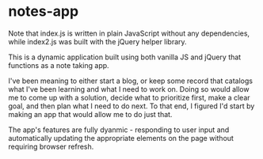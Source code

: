 # notes-app
Note that index.js is written in plain JavaScript without any dependencies, while index2.js was built with the jQuery helper library. 

This is a dynamic application built using both vanilla JS and jQuery that functions as a note taking app. 

I've been meaning to either start a blog, or keep some record that catalogs what I've been learning and what I need to work on. Doing so would allow me to come up with a solution, decide what to prioritize first, make a clear goal, and then plan what I need to do next. To that end, I figured I'd start by making an app that would allow me to do just that. 

The app's features are fully dyanmic - responding to user input and automatically updating the appropriate elements on the page without requiring browser refresh. 

